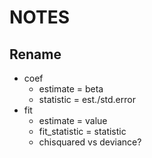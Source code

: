 # NOTES

## Rename
+ coef
   - estimate = beta
   - statistic = est./std.error
+ fit
   - estimate = value
   - fit_statistic = statistic
   - chisquared vs deviance?
   

